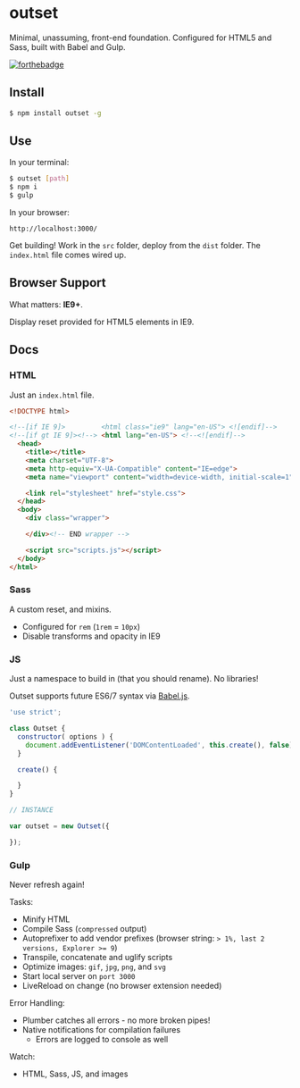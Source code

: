 # outset

Minimal, unassuming, front-end foundation. Configured for HTML5 and Sass, built with Babel and Gulp.

[![forthebadge](http://forthebadge.com/images/badges/built-with-love.svg)](http://forthebadge.com)

## Install

```bash
$ npm install outset -g
```

## Use

In your terminal:

```bash
$ outset [path]
$ npm i
$ gulp
```

In your browser:

```
http://localhost:3000/
```

Get building! Work in the `src` folder, deploy from the `dist` folder. The `index.html` file comes wired up.

## Browser Support

What matters: **IE9+**.

Display reset provided for HTML5 elements in IE9.

## Docs

### HTML

Just an `index.html` file.

```html
<!DOCTYPE html>

<!--[if IE 9]>         <html class="ie9" lang="en-US"> <![endif]-->
<!--[if gt IE 9]><!--> <html lang="en-US"> <!--<![endif]-->
  <head>
    <title></title>
    <meta charset="UTF-8">
    <meta http-equiv="X-UA-Compatible" content="IE=edge">
    <meta name="viewport" content="width=device-width, initial-scale=1">

    <link rel="stylesheet" href="style.css">
  </head>
  <body>
    <div class="wrapper">

    </div><!-- END wrapper -->

    <script src="scripts.js"></script>
  </body>
</html>
```

### Sass

A custom reset, and mixins.

* Configured for `rem` (`1rem` = `10px`)
* Disable transforms and opacity in IE9

### JS

Just a namespace to build in (that you should rename). No libraries!

Outset supports future ES6/7 syntax via [Babel.js](https://babeljs.io/).

```javascript
'use strict';

class Outset {
  constructor( options ) {
    document.addEventListener('DOMContentLoaded', this.create(), false);
  }

  create() {

  }
}

// INSTANCE

var outset = new Outset({

});
```

### Gulp

Never refresh again!

Tasks:

* Minify HTML
* Compile Sass (`compressed` output)
* Autoprefixer to add vendor prefixes (browser string: `> 1%, last 2 versions, Explorer >= 9`)
* Transpile, concatenate and uglify scripts
* Optimize images: `gif`, `jpg`, `png`, and `svg`
* Start local server on `port 3000`
* LiveReload on change (no browser extension needed)

Error Handling:

* Plumber catches all errors - no more broken pipes!
* Native notifications for compilation failures
  * Errors are logged to console as well

Watch:

* HTML, Sass, JS, and images
